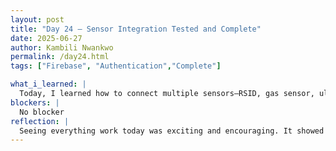 ```yaml
---
layout: post
title: "Day 24 – Sensor Integration Tested and Complete"
date: 2025-06-27
author: Kambili Nwankwo
permalink: /day24.html
tags: ["Firebase", "Authentication","Complete"]

what_i_learned: |
  Today, I learned how to connect multiple sensors—RSID, gas sensor, ultrasonic sensor, and GPS tracker—to a Firebase Realtime Database. I saw how the data from each sensor was successfully sent and printed through the system. I also learned how to set up Firebase authentication and link the database over Wi-Fi. This helped me understand how cloud storage and IoT devices can communicate in real time. I saw how to structure sensor data and push it correctly to Firebase. I also learned how to confirm a successful connection and verify real-time data flow. Overall, it helped me improve my understanding of full-stack IoT integration.
blockers: |
  No blocker
reflection: |
  Seeing everything work today was exciting and encouraging. It showed how different components can come together in a real-world system. I now understand more about using Firebase with hardware projects, especially how to store and organize live data. This progress boosted my confidence in connecting software and hardware systems. I feel more capable of handling IoT and cloud tools. The experience made me realize how important it is to test step-by-step and validate each part. Today’s success motivates me to keep learning and try more advanced features like triggering alerts or using dashboards.
---
```

